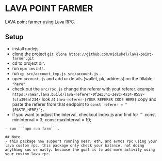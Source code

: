 # LAVA POINT FARMER

LAVA point farmer using Lava RPC.

## Setup
- install nodejs.
- clone the project ```git clone https://github.com/Widiskel/lava-point-farmer.git```
- cd to project dir.
- run ```npm install```.
- run ```cp src/account_tmp.js src/account.js``` .
- open ```account.js``` and add ur details (wallet, pk, address) on the fillable ```"here"```. 
- check out the ```src/rpc.js``` change the referer with yout referer. example ```https://near.lava.build/lava-referer-0f2e3541-2e8c-4a34-8558-fcfa396af234/``` look at ```lava-referer-{YOUR REFERER CODE HERE}``` copy and paste the referer from that endpoint to ```const referer = "{PASTE_HERE}";```.
- if you want to adjust the interval, checkout index.js and find for ```
const minInterval = 3;
const maxInterval = 10;
``` adjust the time in second
- run ```npm run farm```.

## Note
- this package now support running near, eth, and evmos rpc using your lava custom rpc. this package only check your balance. not doing anything sus or nasty. because the goal is to add more activity using your custom lava rpc.


